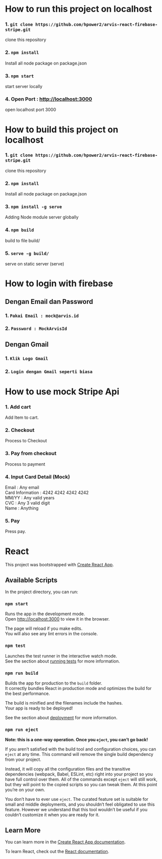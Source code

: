 # How to run this project on localhost
### 1. `git clone https://github.com/hpower2/arvis-react-firebase-stripe.git`
clone this repository
### 2. `npm install`
Install all node package on package.json
### 3. `npm start`
start server locally
### 4. Open Port : [http://localhost:3000](http://localhost:3000)
open localhost port 3000

# How to build this project on localhost
### 1. `git clone https://github.com/hpower2/arvis-react-firebase-stripe.git`
clone this repository
### 2. `npm install`
Install all node package on package.json
### 3. `npm install -g serve`
Adding Node module server globally
### 4. `npm build`
build to file build/
### 5. `serve -g build/`
serve on static server (serve)

# How to login with firebase
## Dengan Email dan Password
### 1. `Pakai Email : mock@arvis.id`
### 2. `Password : MockArvisId`
## Dengan Gmail
### 1. `Klik Logo Gmail`
### 2. `Login dengan Gmail seperti biasa`

# How to use mock Stripe Api
### 1. Add cart
Add Item to cart.
### 2. Checkout
Process to Checkout
### 3. Pay from checkout
Process to payment
### 4. Input Card Detail (Mock)
Email : Any email<br />
Card Information : 4242 4242 4242 4242<br />
MM/YY : Any valid years <br />
CVC : Any 3 valid digit <br />
Name : Anything<br />
### 5. Pay
Press pay.<br />

# React

This project was bootstrapped with
[Create React App](https://github.com/facebook/create-react-app).

## Available Scripts

In the project directory, you can run:

### `npm start`

Runs the app in the development mode.<br /> Open
[http://localhost:3000](http://localhost:3000) to view it in the browser.

The page will reload if you make edits.<br /> You will also see any lint errors
in the console.

### `npm test`

Launches the test runner in the interactive watch mode.<br /> See the section
about
[running tests](https://facebook.github.io/create-react-app/docs/running-tests)
for more information.

### `npm run build`

Builds the app for production to the `build` folder.<br /> It correctly bundles
React in production mode and optimizes the build for the best performance.

The build is minified and the filenames include the hashes.<br /> Your app is
ready to be deployed!

See the section about
[deployment](https://facebook.github.io/create-react-app/docs/deployment) for
more information.

### `npm run eject`

**Note: this is a one-way operation. Once you `eject`, you can’t go back!**

If you aren’t satisfied with the build tool and configuration choices, you can
`eject` at any time. This command will remove the single build dependency from
your project.

Instead, it will copy all the configuration files and the transitive
dependencies (webpack, Babel, ESLint, etc) right into your project so you have
full control over them. All of the commands except `eject` will still work, but
they will point to the copied scripts so you can tweak them. At this point
you’re on your own.

You don’t have to ever use `eject`. The curated feature set is suitable for
small and middle deployments, and you shouldn’t feel obligated to use this
feature. However we understand that this tool wouldn’t be useful if you couldn’t
customize it when you are ready for it.

## Learn More

You can learn more in the
[Create React App documentation](https://facebook.github.io/create-react-app/docs/getting-started).

To learn React, check out the [React documentation](https://reactjs.org/).
